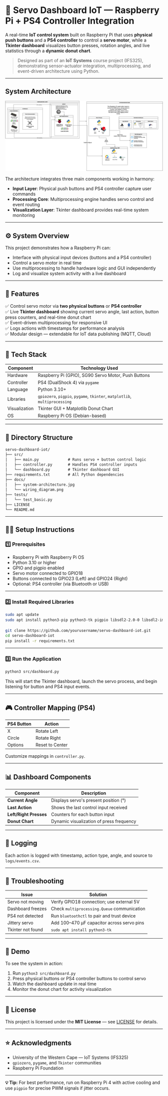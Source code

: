 # 🧠 Servo Dashboard IoT — Raspberry Pi + PS4 Controller Integration

A real-time **IoT control system** built on Raspberry Pi that uses **physical push buttons** and a **PS4 controller** to control a **servo motor**, while a **Tkinter dashboard** visualizes button presses, rotation angles, and live statistics through a **dynamic donut chart**.

> Designed as part of an **IoT Systems** course project (IFS325), demonstrating sensor-actuator integration, multiprocessing, and event-driven architecture using Python.

---

## System Architecture

![System Architecture](media/Servor%20Motor%20System%202.jpg)


The architecture integrates three main components working in harmony:

* **Input Layer**: Physical push buttons and PS4 controller capture user commands
* **Processing Core**: Multiprocessing engine handles servo control and event routing
* **Visualization Layer**: Tkinter dashboard provides real-time system monitoring

---

## ⚙️ System Overview

This project demonstrates how a Raspberry Pi can:

* Interface with physical input devices (buttons and a PS4 controller)
* Control a servo motor in real time
* Use multiprocessing to handle hardware logic and GUI independently
* Log and visualize system activity with a live dashboard

---

## 🚀 Features

✅ Control servo motor via **two physical buttons** or **PS4 controller**  
✅ Live **Tkinter dashboard** showing current servo angle, last action, button press counters, and real-time donut chart  
✅ Event-driven multiprocessing for responsive UI  
✅ Logs actions with timestamps for performance analysis  
✅ Modular design — extendable for IoT data publishing (MQTT, Cloud)

---

## 🧰 Tech Stack

| Component     | Technology Used                                                            |
| ------------- | -------------------------------------------------------------------------- |
| Hardware      | Raspberry Pi (GPIO), SG90 Servo Motor, Push Buttons                        |
| Controller    | PS4 (DualShock 4) via `pygame`                                             |
| Language      | Python 3.10+                                                               |
| Libraries     | `gpiozero`, `pigpio`, `pygame`, `tkinter`, `matplotlib`, `multiprocessing` |
| Visualization | Tkinter GUI + Matplotlib Donut Chart                                       |
| OS            | Raspberry Pi OS (Debian-based)                                             |

---

## 📁 Directory Structure

```
servo-dashboard-iot/
├── src/
│   ├── main.py             # Runs servo + button control logic
│   ├── controller.py       # Handles PS4 controller inputs
│   └── dashboard.py        # Tkinter dashboard GUI
├── requirements.txt        # All Python dependencies
├── docs/
│   ├── system-architecture.jpg
│   └── wiring_diagram.png
├── tests/
│   └── test_basic.py
├── LICENSE
└── README.md
```

---

## 🧑‍💻 Setup Instructions

### 1️⃣ Prerequisites

* Raspberry Pi with Raspberry Pi OS
* Python 3.10 or higher
* GPIO and pigpio enabled
* Servo motor connected to GPIO18
* Buttons connected to GPIO23 (Left) and GPIO24 (Right)
* Optional: PS4 controller (via Bluetooth or USB)

---

### 2️⃣ Install Required Libraries

```bash
sudo apt update
sudo apt install python3-pip python3-tk pigpio libsdl2-2.0-0 libsdl2-image-2.0-0 libsdl2-mixer-2.0-0 libsdl2-ttf-2.0-0

git clone https://github.com/yourusername/servo-dashboard-iot.git
cd servo-dashboard-iot
pip install -r requirements.txt
```

---

### 3️⃣ Run the Application

```bash
python3 src/dashboard.py
```

This will start the Tkinter dashboard, launch the servo process, and begin listening for button and PS4 input events.

---

## 🎮 Controller Mapping (PS4)

| PS4 Button | Action          |
| ---------- | --------------- |
| X          | Rotate Left     |
| Circle     | Rotate Right    |
| Options    | Reset to Center |

Customize mappings in `controller.py`.

---

## 📊 Dashboard Components

| Component              | Description                              |
| ---------------------- | ---------------------------------------- |
| **Current Angle**      | Displays servo's present position (°)    |
| **Last Action**        | Shows the last control input received    |
| **Left/Right Presses** | Counters for each button input           |
| **Donut Chart**        | Dynamic visualization of press frequency |

---

## 🧾 Logging

Each action is logged with timestamp, action type, angle, and source to `logs/events.csv`.

---

## 🔧 Troubleshooting

| Issue             | Solution                                    |
| ----------------- | ------------------------------------------- |
| Servo not moving  | Verify GPIO18 connection; use external 5V  |
| Dashboard freezes | Check `multiprocessing.Queue` communication |
| PS4 not detected  | Run `bluetoothctl` to pair and trust device |
| Jittery servo     | Add 100–470 µF capacitor across servo pins  |
| Tkinter not found | `sudo apt install python3-tk`              |

---

## 🎥 Demo

To see the system in action:

1. Run `python3 src/dashboard.py`
2. Press physical buttons or PS4 controller buttons to control servo
3. Watch the dashboard update in real time
4. Monitor the donut chart for activity visualization

---

## 📜 License

This project is licensed under the **MIT License** — see [LICENSE](LICENSE) for details.

---

## ⭐ Acknowledgments

* University of the Western Cape — IoT Systems (IFS325)
* `gpiozero`, `pygame`, and `Tkinter` communities
* Raspberry Pi Foundation

---

**💡 Tip:** For best performance, run on Raspberry Pi 4 with active cooling and use `pigpio` for precise PWM signals if jitter occurs.
